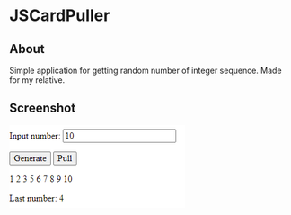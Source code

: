 # JSCardPuller
## About
Simple application for getting random number of integer sequence.
Made for my relative.

## Screenshot
![screenshot](screenshot_v2.png)
